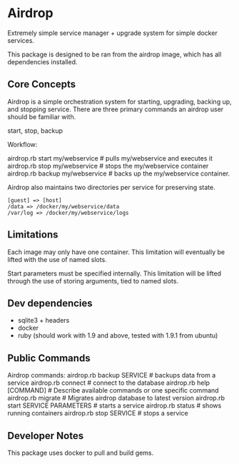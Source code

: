 Airdrop
=======
Extremely simple service manager + upgrade system for simple docker services.

This package is designed to be ran from the airdrop image, which has all
dependencies installed.

Core Concepts
-------------
Airdrop is a simple orchestration system for starting, upgrading,
backing up, and stopping service. There are three primary commands an
airdrop user should be familiar with.

start, stop, backup

Workflow:

airdrop.rb start my/webservice # pulls my/webservice and executes it
airdrop.rb stop my/webservice # stops the my/webservice container
airdrop.rb backup my/webservice # backs up the my/webservice container. 

Airdrop also maintains two directories per service for preserving state.

```
[guest] => [host]
/data => /docker/my/webservice/data
/var/log => /docker/my/webservice/logs
```

Limitations
-----------
Each image may only have one container. This limitation will eventually
be lifted with the use of named slots. 

Start parameters must be specified internally. This limitation will be
lifted through the use of storing arguments, tied to named slots.

Dev dependencies
----------------
* sqlite3 + headers
* docker
* ruby (should work with 1.9 and above, tested with 1.9.1 from ubuntu)


Public Commands
---------------
Airdrop commands:
  airdrop.rb backup SERVICE            # backups data from a service
  airdrop.rb connect                   # connect to the database
  airdrop.rb help [COMMAND]            # Describe available commands or one specific command
  airdrop.rb migrate                   # Migrates airdrop database to latest version
  airdrop.rb start SERVICE PARAMETERS  # starts a service
  airdrop.rb status                    # shows running containers
  airdrop.rb stop SERVICE              # stops a service

Developer Notes
---------------
This package uses docker to pull and build gems.
